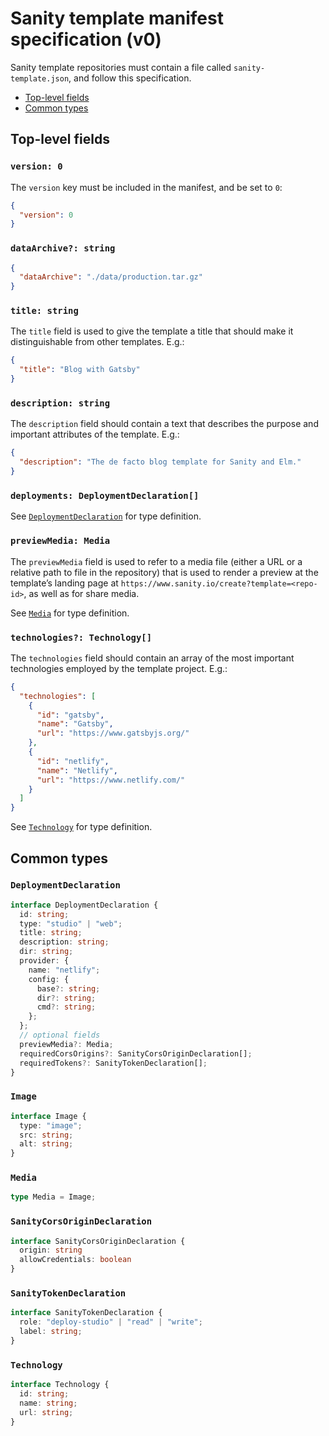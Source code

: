 # Sanity template manifest specification (v0)

Sanity template repositories must contain a file called `sanity-template.json`, and follow this specification.

- [Top-level fields](#top-level-fields)
- [Common types](#common-types)

## Top-level fields

### `version: 0`

The `version` key must be included in the manifest, and be set to `0`:

```json
{
  "version": 0
}
```

### `dataArchive?: string`

```json
{
  "dataArchive": "./data/production.tar.gz"
}
```

### `title: string`

The `title` field is used to give the template a title that should make it distinguishable from other templates. E.g.:

```json
{
  "title": "Blog with Gatsby"
}
```

### `description: string`

The `description` field should contain a text that describes the purpose and important attributes of the template. E.g.:

```json
{
  "description": "The de facto blog template for Sanity and Elm."
}
```

### `deployments: DeploymentDeclaration[]`

See [`DeploymentDeclaration`](#deploymentdeclaration) for type definition.

### `previewMedia: Media`

The `previewMedia` field is used to refer to a media file (either a URL or a relative path to file in the repository) that is used to render a preview at the template’s landing page at `https://www.sanity.io/create?template=<repo-id>`, as well as for share media.

See [`Media`](#media) for type definition.

### `technologies?: Technology[]`

The `technologies` field should contain an array of the most important technologies employed by the template project. E.g.:

```json
{
  "technologies": [
    {
      "id": "gatsby",
      "name": "Gatsby",
      "url": "https://www.gatsbyjs.org/"
    },
    {
      "id": "netlify",
      "name": "Netlify",
      "url": "https://www.netlify.com/"
    }
  ]
}
```

See [`Technology`](#technology) for type definition.

## Common types

### `DeploymentDeclaration`

```ts
interface DeploymentDeclaration {
  id: string;
  type: "studio" | "web";
  title: string;
  description: string;
  dir: string;
  provider: {
    name: "netlify";
    config: {
      base?: string;
      dir?: string;
      cmd?: string;
    };
  };
  // optional fields
  previewMedia?: Media;
  requiredCorsOrigins?: SanityCorsOriginDeclaration[];
  requiredTokens?: SanityTokenDeclaration[];
}
```

### `Image`

```ts
interface Image {
  type: "image";
  src: string;
  alt: string;
}
```

### `Media`

```ts
type Media = Image;
```

### `SanityCorsOriginDeclaration`

```ts
interface SanityCorsOriginDeclaration {
  origin: string
  allowCredentials: boolean
}
```

### `SanityTokenDeclaration`

```ts
interface SanityTokenDeclaration {
  role: "deploy-studio" | "read" | "write";
  label: string;
}
```

### `Technology`

```ts
interface Technology {
  id: string;
  name: string;
  url: string;
}
```

